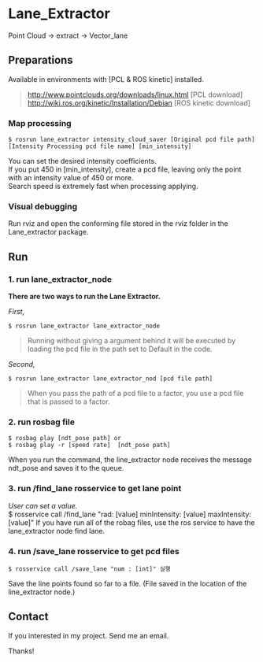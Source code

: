 Lane_Extractor
======================

Point Cloud -> extract -> Vector_lane

## Preparations
Available in environments with [PCL & ROS kinetic] installed.

> <http://www.pointclouds.org/downloads/linux.html> [PCL download] \
> <http://wiki.ros.org/kinetic/Installation/Debian> [ROS kinetic download]

### Map processing


	$ rosrun lane_extractor intensity_cloud_saver [Original pcd file path] [Intensity Processing pcd file name] [min_intensity]  
You can set the desired intensity coefficients.  
If you put 450 in [min_intensity], create a pcd file, leaving only the point with an intensity value of 450 or more.  
Search speed is extremely fast when processing applying.  


### Visual debugging


Run rviz and open the conforming file stored in the rviz folder in the Lane_extractor package.




## Run
### 1. run lane_extractor_node

**There are two ways to run the Lane Extractor.**

*First,*

	$ rosrun lane_extractor lane_extractor_node  
  > Running without giving a argument behind it will be executed by loading the pcd file in the path set to Default in the code.
	
*Second,*

	$ rosrun lane_extractor lane_extractor_nod [pcd file path]  
  > When you pass the path of a pcd file to a factor, you use a pcd file that is passed to a factor.

### 2. run rosbag file
	$ rosbag play [ndt_pose path] or  
	$ rosbag play -r [speed rate]  [ndt_pose path] 

When you run the command, the line_extractor node receives the message ndt_pose and saves it to the queue.

### 3. run /find_lane rosservice to get lane point
*User can set a value.*  
	$ rosservice call /find_lane "rad: [value] minIntensity: [value] maxIntensity: [value]" 
If you have run all of the robag files, use the ros service to have the lane_extractor node find lane.

### 4. run /save_lane rosservice to get pcd files

	$ rosservice call /save_lane "num : [int]" 실행
Save the line points found so far to a file.
(File saved in the location of the line_extractor node.)

## Contact
If you interested in my project.
Send me an email.

Thanks!

